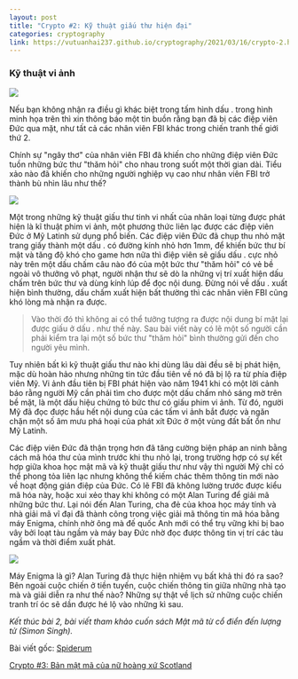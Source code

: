```yaml
---
layout: post
title: "Crypto #2: Kỹ thuật giấu thư hiện đại"
categories: cryptography
link: https://vutuanhai237.github.io/cryptography/2021/03/16/crypto-2.html
---
```


### **Kỹ thuật vi ảnh**

![](https://s3-ap-southeast-1.amazonaws.com/images.spiderum.com/sp-images/510c21c0926211e89c9fad269f4e946f.jpg)

Nếu bạn không nhận ra điều gì khác biệt trong tấm hình dấu . trong hình minh họa trên thì xin thông báo một tin buồn rằng bạn đã bị các điệp viên Đức qua mặt, như tất cả các nhân viên FBI khác trong chiến tranh thế giới thứ 2.

Chính sự "ngây thơ" của nhân viên FBI đã khiến cho những điệp viên Đức tuồn những bức thư "thăm hỏi" cho nhau trong suốt một thời gian dài. Tiểu xảo nào đã khiến cho những người nghiệp vụ cao như nhân viên FBI trở thành bù nhìn lâu như thế?

![](https://s3-ap-southeast-1.amazonaws.com/images.spiderum.com/sp-images/30d71620926311e89c9fad269f4e946f.jpg)

Một trong những kỹ thuật giấu thư tinh vi nhất của nhân loại từng được phát hiện là kĩ thuật phim vi ảnh, một phương thức liên lạc được các điệp viên Đức ở Mỹ Latinh sử dụng phổ biến. Các điệp viên Đức đã chụp thu nhỏ mặt trang giấy thành một dấu . có đường kính nhỏ hơn 1mm, để khiến bức thư bí mật và tăng độ khó cho game hơn nữa thì điệp viên sẽ giấu dấu . cực nhỏ này trên một dấu chấm câu nào đó của một bức thư "thăm hỏi" có vẻ bề ngoài vô thưởng vô phạt, người nhận thư sẽ dò la những vị trí xuất hiện dấu chấm trên bức thư và dùng kính lúp để đọc nội dung. Đừng nói về dấu . xuất hiện bình thường, dấu chấm xuất hiện bất thường thì các nhân viên FBI cũng khó lòng mà nhận ra được.

>Vào thời đó thì không ai có thể tưởng tượng ra được nội dung bí mật lại được giấu ở dấu . như thế này. Sau bài viết này có lẽ một số người cần phải kiểm tra lại một số bức thư "thăm hỏi" bình thường gửi đến cho người yêu mình.

Tuy nhiên bất kì kỹ thuật giấu thư nào khi dùng lâu dài đều sẽ bị phát hiện, mặc dù hoàn hảo nhưng những tin tức đầu tiên về nó đã bị lộ ra từ phía điệp viên Mỹ. Vi ảnh đầu tiên bị FBI phát hiện vào năm 1941 khi có một lời cảnh báo rằng người Mỹ cần phải tìm cho được một dấu chấm nhỏ sáng mờ trên bề mặt, là một dấu hiệu chứng tỏ bức thư có giấu phim vi ảnh. Từ đó, người Mỹ đã đọc được hầu hết nội dung của các tấm vi ảnh bắt được và ngăn chặn một số âm mưu phá hoại của phát xít Đức ở một vùng đất bất ổn như Mỹ Latinh. 

Các điệp viên Đức đã thận trọng hơn đã tăng cường biện pháp an ninh bằng cách mã hóa thư của mình trước khi thu nhỏ lại, trong trường hợp có sự kết hợp giữa khoa học mật mã và kỹ thuật giấu thư như vậy thì người Mỹ chỉ có thể phong tỏa liên lạc nhưng không thể kiếm chác thêm thông tin mới nào về hoạt động gián điệp của Đức. Có lẽ FBI đã không lường trước được kiểu mã hóa này, hoặc xui xẻo thay khi không có một Alan Turing để giải mã những bức thư. Lại nói đến Alan Turing, cha đẻ của khoa học máy tính và nhà giải mã vĩ đại đã thành công trong việc giải mã thông tin mã hóa bằng máy Enigma, chính nhờ ông mà đế quốc Anh mới có thể trụ vững khi bị bao vây bởi loạt tàu ngầm và máy bay Đức nhờ đọc được thông tin vị trí các tàu ngầm và thời điểm xuất phát.

![](https://s3-ap-southeast-1.amazonaws.com/images.spiderum.com/sp-images/99c65650926311e8a34057819b853b3d.jpg)

Máy Enigma là gì? Alan Turing đã thực hiện nhiệm vụ bất khả thi đó ra sao? Bên ngoài cuộc chiến ở tiền tuyến, cuộc chiến thông tin giữa những nhà tạo mà và giải diễn ra như thế nào? Những sự thật về lịch sử những cuộc chiến tranh trí óc sẽ dần được hé lộ vào những kì sau.

*Kết thúc bài 2, bài viết tham khảo cuốn sách Mật mã từ cổ điển đến lượng tử (Simon Singh).*

Bài viết gốc: [Spiderum](https://spiderum.com/bai-dang/Chien-tranh-va-lien-lac-bi-mat-ki-2-b8f)

[Crypto #3: Bản mật mã của nữ hoàng xứ Scotland](https://spiderum.com/bai-dang/Chien-tranh-and-lien-lac-bi-mat-ki-3-Ban-mat-ma-cua-nu-hoang-xu-Scotland-be6)

